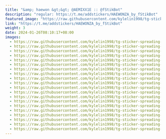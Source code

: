 ```yaml
---
title: "&amp; haewon &gt;&gt; @AEMIXX1E :: @fStikBot"
description: "regular: https://t.me/addstickers/HAEWONZA_by_fStikBot"
featured_image: "https://raw.githubusercontent.com/kylelin1998/tg-sticker-spreading-worldwide-images/main/img/2b8893a8-61cb-48fa-bb46-9ea17464c4fd.jpg"
link: "https://t.me/addstickers/HAEWONZA_by_fStikBot"
weight: 3
date: 2024-01-26T08:10:17+08:00
images:
  - https://raw.githubusercontent.com/kylelin1998/tg-sticker-spreading-worldwide-images/main/img/2b8893a8-61cb-48fa-bb46-9ea17464c4fd.jpg
  - https://raw.githubusercontent.com/kylelin1998/tg-sticker-spreading-worldwide-images/main/img/89cb5b49-3864-4d8d-9e4f-cc17a338f002.jpg
  - https://raw.githubusercontent.com/kylelin1998/tg-sticker-spreading-worldwide-images/main/img/a4516470-8e71-44e5-8554-9a5ba7cfbde8.jpg
  - https://raw.githubusercontent.com/kylelin1998/tg-sticker-spreading-worldwide-images/main/img/7da33acd-8d71-4c66-86a3-67f8f48000e4.jpg
  - https://raw.githubusercontent.com/kylelin1998/tg-sticker-spreading-worldwide-images/main/img/e01596fd-6f57-47af-a5d3-d8c48e67f40f.jpg
  - https://raw.githubusercontent.com/kylelin1998/tg-sticker-spreading-worldwide-images/main/img/4c3ac2ce-b47f-4bd2-82a2-162cb1efd576.jpg
  - https://raw.githubusercontent.com/kylelin1998/tg-sticker-spreading-worldwide-images/main/img/a6e3f695-88e4-4e74-a041-bae02a025cb6.jpg
  - https://raw.githubusercontent.com/kylelin1998/tg-sticker-spreading-worldwide-images/main/img/2c52c217-912e-4aea-9413-ab0cd5f470f7.jpg
  - https://raw.githubusercontent.com/kylelin1998/tg-sticker-spreading-worldwide-images/main/img/797a1d84-f8e3-44ff-af6e-be0c94249090.jpg
  - https://raw.githubusercontent.com/kylelin1998/tg-sticker-spreading-worldwide-images/main/img/ec50e29f-a7da-4b51-bde6-c35c43473686.jpg
  - https://raw.githubusercontent.com/kylelin1998/tg-sticker-spreading-worldwide-images/main/img/a9272dd2-facc-4c62-a9b8-4996ca058712.jpg
  - https://raw.githubusercontent.com/kylelin1998/tg-sticker-spreading-worldwide-images/main/img/fb3178ff-e9ac-4aad-9dfd-bf11ba9c4254.jpg
  - https://raw.githubusercontent.com/kylelin1998/tg-sticker-spreading-worldwide-images/main/img/2aa35c14-ca28-4218-a33f-b0af6c5e253b.jpg
  - https://raw.githubusercontent.com/kylelin1998/tg-sticker-spreading-worldwide-images/main/img/34b9cdfe-1dcc-410a-8da2-caae5237c599.jpg
  - https://raw.githubusercontent.com/kylelin1998/tg-sticker-spreading-worldwide-images/main/img/94e6d25a-6352-49fc-bb4b-844a5742d788.jpg
  - https://raw.githubusercontent.com/kylelin1998/tg-sticker-spreading-worldwide-images/main/img/9d1034d3-17c0-40fa-922b-5918d2500452.jpg
  - https://raw.githubusercontent.com/kylelin1998/tg-sticker-spreading-worldwide-images/main/img/6170e1b4-6ccb-4380-9196-67d11c2d48ea.jpg
  - https://raw.githubusercontent.com/kylelin1998/tg-sticker-spreading-worldwide-images/main/img/65d0a021-139d-4720-9999-3b2d0144fd5f.jpg
  - https://raw.githubusercontent.com/kylelin1998/tg-sticker-spreading-worldwide-images/main/img/f4927bf7-d143-4cbe-aa05-20be95369490.jpg
  - https://raw.githubusercontent.com/kylelin1998/tg-sticker-spreading-worldwide-images/main/img/09695ad8-4346-4be6-8173-66ca2bba0a40.jpg
---
```

